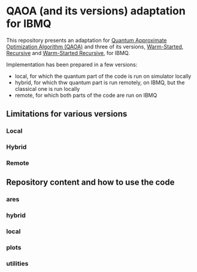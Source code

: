 # QAOA (and its versions) adaptation for IBMQ

This repository presents an adaptation for [Quantum Approximate Optimization Algorithm (QAOA)](https://arxiv.org/pdf/1411.4028.pdf) and three of its versions,
[Warm-Started](https://arxiv.org/pdf/2009.10095.pdf), [Recursive](https://arxiv.org/pdf/1910.08980.pdf) and [Warm-Started Recursive](https://arxiv.org/pdf/2009.10095.pdf), for IBMQ.

Implementation has been prepared in a few versions:
- local, for which the quantum part of the code is run on simulator locally
- hybrid, for which thw quantum part is run remotely, on IBMQ, but the classical one is run locally
- remote, for which both parts of the code are run on IBMQ

## Limitations for various versions

### Local

### Hybrid

### Remote

## Repository content and how to use the code

### ares

### hybrid

### local

### plots

### utilities
